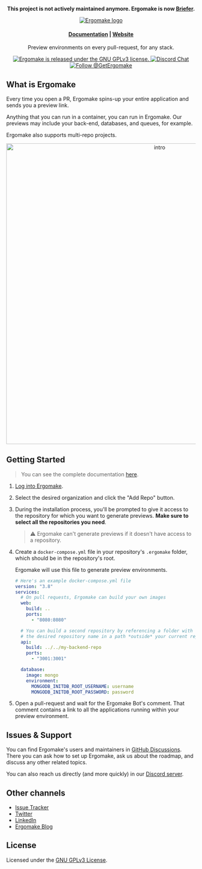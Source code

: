 <p align="center"><strong>This project is not actively maintained anymore. Ergomake is now <a href="https://briefer.cloud">Briefer</a>.</strong></p>

<p align="center">
  <a href="https://ergomake.dev">
  <picture>
    <source media="(prefers-color-scheme: dark)" srcset="https://github.com/ergomake/ergomake/assets/6868147/0803a471-7d20-4f37-b092-4e77f223d500">
    <source media="(prefers-color-scheme: light)" srcset="https://github.com/ergomake/ergomake/assets/6868147/0353476d-27e0-4c70-8303-db4ee93aebef">
    <img alt="Ergomake logo" src="https://github.com/ergomake/ergomake/assets/6868147/0353476d-27e0-4c70-8303-db4ee93aebef">
    </picture>
  </a>
</p>

<h4 align="center">
  <a href="https://docs.ergomake.dev">Documentation</a> |
  <a href="https://ergomake.dev">Website</a>
</h4>

<p align="center">
  Preview environments on every pull-request, for any stack.
</p>
<p align="center">
  <a href="https://github.com/ergomake/ergomake/blob/main/LICENSE">
    <img src="https://img.shields.io/github/license/ergomake/ergomake" alt="Ergomake is released under the GNU GPLv3 license." />
  </a>
  <a href="https://discord.gg/daGzchUGDt">
    <img src="https://img.shields.io/badge/chat-on%20discord-7289DA.svg" alt="Discord Chat" />
  </a>
  <a href="https://twitter.com/intent/follow?screen_name=GetErgomake">
    <img src="https://img.shields.io/twitter/follow/GetErgomake.svg?label=Follow%20@GetErgomake" alt="Follow @GetErgomake" />
  </a>
</p>


## What is Ergomake

Every time you open a PR, Ergomake spins-up your entire application and sends you a preview link.

Anything that you can run in a container, you can run in Ergomake. Our previews may include your back-end, databases, and queues, for example.

Ergomake also supports multi-repo projects.

<p align="center">
  <img width="800" alt="intro" src="https://github.com/ergomake/ergomake/assets/6868147/b67f984e-f9c2-43bb-a780-b75671923aff">
</p>

## Getting Started

> You can see the complete documentation [here](https://docs.ergomake.dev/docs/intro).

1. [Log into Ergomake](https://app.ergomake.dev).
2. Select the desired organization and click the "Add Repo" button.
3. During the installation process, you'll be prompted to give it access to the repository for which you want to generate previews.
    **Make sure to select all the repositories you need**.

    > ⚠️ Ergomake can't generate previews if it doesn't have access to a repository.
4. Create a `docker-compose.yml` file in your repository's `.ergomake` folder, which should be in the repository's root.

    Ergomake will use this file to generate preview environments.

    ```yml
    # Here's an example docker-compose.yml file
    version: "3.8"
    services:
      # On pull requests, Ergomake can build your own images
      web:
        build: ..
        ports:
          - "8080:8080"

      # You can build a second repository by referencing a folder with
      # the desired repository name in a path *outside* your current repository.
      api:
        build: ../../my-backend-repo
        ports:
          - "3001:3001"

      database:
        image: mongo
        environment:
          MONGODB_INITDB_ROOT_USERNAME: username
          MONGODB_INITDB_ROOT_PASSWORD: password
    ```
5. Open a pull-request and wait for the Ergomake Bot's comment.
    That comment contains a link to all the applications running within your preview environment.


## Issues & Support

You can find Ergomake's users and maintainers in [GitHub Discussions](https://github.com/ergomake/ergomake/discussions). There you can ask how to set up Ergomake, ask us about the roadmap, and discuss any other related topics.

You can also reach us directly (and more quickly) in our [Discord server](https://discord.gg/daGzchUGDt).


## Other channels

- [Issue Tracker](https://github.com/ergomake/ergomake/issues)
- [Twitter](https://twitter.com/GetErgomake)
- [LinkedIn](https://www.linkedin.com/company/ergomake)
- [Ergomake Blog](https://ergomake.dev/blog)


## License

Licensed under the [GNU GPLv3 License](https://github.com/ergomake/ergomake/blob/main/LICENSE).
